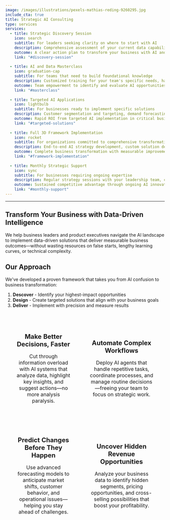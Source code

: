 ```yaml
---
image: /images/illustrations/pexels-mathias-reding-9260295.jpg
include_cta: true
title: Strategic AI Consulting
type: services
services:
  - title: Strategic Discovery Session
    icon: search
    subtitle: For leaders seeking clarity on where to start with AI
    description: Comprehensive assessment of your current data capabilities, identification of high-ROI AI opportunities specific to your business, and a prioritized roadmap for implementation.
    outcome: A clear action plan to transform your business with AI and data science.
    link: "#discovery-session"
    
  - title: AI and Data Masterclass
    icon: graduation-cap
    subtitle: For teams that need to build foundational knowledge
    description: Customized training for your team's specific needs, hands-on workshops with real business applications, and frameworks for evaluating AI opportunities.
    outcome: Team empowerment to identify and evaluate AI opportunities independently.
    link: "#masterclass"
    
  - title: Targeted AI Applications
    icon: lightbulb
    subtitle: For businesses ready to implement specific solutions
    description: Customer segmentation and targeting, demand forecasting, inventory optimization, automated workflow solutions, and pricing optimization strategies.
    outcome: Rapid ROI from targeted AI implementation in critical business areas.
    link: "#targeted-solutions"
    
  - title: Full 3D Framework Implementation
    icon: rocket
    subtitle: For organizations committed to comprehensive transformation
    description: End-to-end AI strategy development, custom solution design and implementation, integration with existing systems, and ongoing optimization.
    outcome: Complete business transformation with measurable improvements across operations.
    link: "#framework-implementation"
    
  - title: Monthly Strategic Support
    icon: sync
    subtitle: For businesses requiring ongoing expertise
    description: Regular strategy sessions with your leadership team, continuous identification of new opportunities, and oversight of implementation initiatives.
    outcome: Sustained competitive advantage through ongoing AI innovation.
    link: "#monthly-support"
---
```


---
## Transform Your Business with Data-Driven Intelligence

We help business leaders and product executives navigate the AI landscape to implement data-driven solutions that deliver measurable business outcomes—without wasting resources on false starts, lengthy learning curves, or technical complexity.

## Our Approach

We've developed a proven framework that takes you from AI confusion to business transformation:

1. **Descover** - Identify your highest-impact opportunities
2. **Design** - Create targeted solutions that align with your business goals
3. **Deliver** - Implement with precision and measure results


<style>
@media screen and (max-width: 768px) {
  .mobile-friendly-table td {
    display: block;
    width: 100%;
    margin-bottom: 1.5rem;
  }
  
  .mobile-friendly-table tr {
    display: block;
  }
}
</style>

<table class="table is-fullwidth mobile-friendly-table" style="border-collapse: separate; border-spacing: 10px; border: none;">
  <tr>
    <td style="text-align: center; padding: 1.5rem; border: none;">
      <i class="fas fa-chart-line fa-3x" style="color: #0066FF; margin-bottom: 1rem;"></i>
      <h4 style="font-size: 1.25rem; font-weight: bold; margin-bottom: 0.5rem;">Make Better Decisions, Faster</h4>
      <p>Cut through information overload with AI systems that analyze data, highlight key insights, and suggest actions—no more analysis paralysis.</p>
    </td>
    <td style="text-align: center; padding: 1.5rem; border: none;">
      <i class="fas fa-tasks fa-3x" style="color: #0066FF; margin-bottom: 1rem;"></i>
      <h4 style="font-size: 1.25rem; font-weight: bold; margin-bottom: 0.5rem;">Automate Complex Workflows</h4>
      <p>Deploy AI agents that handle repetitive tasks, coordinate processes, and manage routine decisions—freeing your team to focus on strategic work.</p>
    </td>
  </tr>
  <tr>
    <td style="text-align: center; padding: 1.5rem; border: none;">
      <i class="fas fa-chart-bar fa-3x" style="color: #0066FF; margin-bottom: 1rem;"></i>
      <h4 style="font-size: 1.25rem; font-weight: bold; margin-bottom: 0.5rem;">Predict Changes Before They Happen</h4>
      <p>Use advanced forecasting models to anticipate market shifts, customer behavior, and operational issues—helping you stay ahead of challenges.</p>
    </td>
    <td style="text-align: center; padding: 1.5rem; border: none;">
      <i class="fas fa-gem fa-3x" style="color: #0066FF; margin-bottom: 1rem;"></i>
      <h4 style="font-size: 1.25rem; font-weight: bold; margin-bottom: 0.5rem;">Uncover Hidden Revenue Opportunities</h4>
      <p>Analyze your business data to identify hidden segments, pricing opportunities, and cross-selling possibilities that boost your profitability.</p>
    </td>
  </tr>
</table>